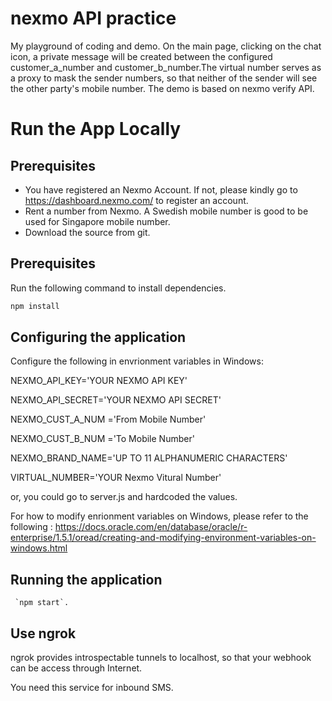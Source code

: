 # nexmo API practice 
My playground of coding and demo. On the main page, clicking on the chat icon, a private message will be created between the configured customer_a_number and customer_b_number.The virtual number serves as a proxy to mask the sender numbers, so that neither of the sender will see the other party's mobile number.
The demo is based on nexmo verify API. 

# Run the App Locally

## Prerequisites
* You have registered an Nexmo Account. If not, please kindly go to https://dashboard.nexmo.com/ to register an account.
* Rent a number from Nexmo. A Swedish mobile number is good to be used for Singapore mobile number.
* Download the source from git.

## Prerequisites
Run the following command to install dependencies.

```bash
npm install
```

## Configuring the application

Configure the following in envrionment variables in Windows:

NEXMO_API_KEY='YOUR NEXMO API KEY'

NEXMO_API_SECRET='YOUR NEXMO API SECRET'

NEXMO_CUST_A_NUM ='From Mobile Number'

NEXMO_CUST_B_NUM ='To Mobile Number'

NEXMO_BRAND_NAME='UP TO 11 ALPHANUMERIC CHARACTERS'

VIRTUAL_NUMBER='YOUR Nexmo Vitural Number'

or, you could go to server.js and hardcoded the values.

For how to modify enrionment variables on Windows, please refer to the following :
https://docs.oracle.com/en/database/oracle/r-enterprise/1.5.1/oread/creating-and-modifying-environment-variables-on-windows.html

## Running the application
```
 `npm start`.
```
## Use ngrok 
ngrok provides introspectable tunnels to localhost, so that your webhook can be access through Internet.

You need this service for inbound SMS. 
